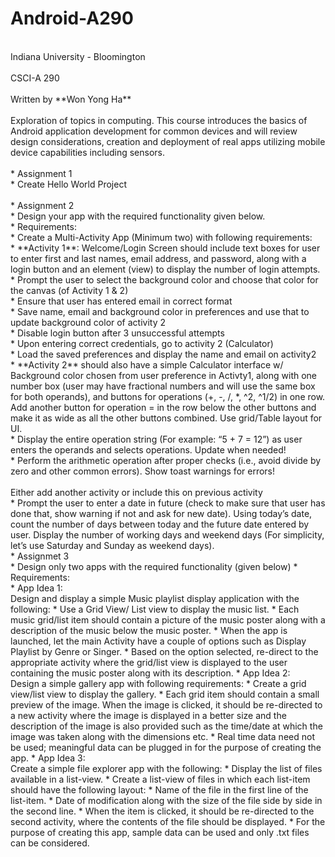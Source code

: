 # Android-A290<br />
<br />
Indiana University - Bloomington<br />
<br />
CSCI-A 290<br />
<br />
Written by **Won Yong Ha**<br />
<br />
Exploration of topics in computing. This course introduces the basics of Android application development for common devices and will review design considerations, creation and deployment of real apps utilizing mobile device capabilities including sensors.<br />
<br />
* Assignment 1<br />
  * Create Hello World Project<br />
<br />
* Assignment 2<br />
  * Design your app with the required functionality given below.<br />
  * Requirements:<br />
    * Create a Multi-Activity App (Minimum two) with following requirements:<br />
      * **Activity 1**: Welcome/Login Screen should include text boxes for user to enter first and last names, email address, and password, along with a login button and an element (view) to display the number of login attempts.<br />
      * Prompt the user to select the background color and choose that color for the canvas (of Activity 1 & 2)<br />
      * Ensure that user has entered email in correct format<br />
      * Save name, email and background color in preferences and use that to update background color of activity 2<br />
      * Disable login button after 3 unsuccessful attempts<br />
      * Upon entering correct credentials, go to activity 2 (Calculator)<br />
      * Load the saved preferences and display the name and email on activity2<br />
      * **Activity 2** should also have a simple Calculator interface w/ Background color chosen from user preference in Activty1, along with one number box (user may have fractional numbers and will use the same box for both operands), and buttons for operations (+, -, /, *, ^2, ^1/2) in one row. Add another button for operation = in the row below the other buttons and make it as wide as all the other buttons combined. Use grid/Table layout for UI.<br />
      * Display the entire operation string (For example: “5 + 7 = 12”) as user enters the operands and selects operations. Update when needed!<br />
      * Perform the arithmetic operation after proper checks (i.e., avoid divide by zero and other common errors). Show toast warnings for errors!<br /><br />
    Either add another activity or include this on previous activity<br />
      * Prompt the user to enter a date in future (check to make sure that user has done that, show warning if not and ask for new date). Using today’s date, count the number of days between today and the future date entered by user. Display the number of working days and weekend days (For simplicity, let’s use Saturday and Sunday as weekend days).
<br />
* Assignmet 3<br />
  * Design only two apps with the required functionality (given below)
  * Requirements:<br />
    * App Idea 1:<br />Design and display a simple Music playlist display application with the following:
      * Use a Grid View/ List view to display the music list.
      * Each music grid/list item should contain a picture of the music poster along with a description of the music below the music poster.
      * When the app is launched, let the main Activity have a couple of options such as Display Playlist by Genre or Singer.
      * Based on the option selected, re-direct to the appropriate activity where the grid/list view is displayed to the user containing the music poster along with its description.
    * App Idea 2: <br />Design a simple gallery app with following requirements:
      * Create a grid view/list view to display the gallery.
      * Each grid item should contain a small preview of the image. When the image is clicked, it should be re-directed to a new activity where the image is displayed in a better size and the description of the image is also provided such as the time/date at which the image was taken along with the dimensions etc.
      * Real time data need not be used; meaningful data can be plugged in for the purpose of creating the app.
    * App Idea 3:<br />Create a simple file explorer app with the following:
      * Display the list of files available in a list-view.
      * Create a list-view of files in which each list-item should have the following layout:
        * Name of the file in the first line of the list-item.
        * Date of modification along with the size of the file side by side in the second line.
      * When the item is clicked, it should be re-directed to the second activity, where the contents of the file should be displayed.
      * For the purpose of creating this app, sample data can be used and only .txt files can be considered.

